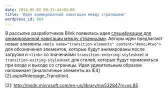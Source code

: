 ```yaml
---
date: 2014-05-02 09:31:44+03:00
title: 'Идея анимированной навигации между страницами'
wordpress_id: 864
---
```


В рассылке разработчиков Blink появилась идея [спецификации для анимированной навигации между страницами][1]. Авторы идеи предлагают новые элементы `<meta name="transition-elements" content="#one;#two">` для обозначения элементов, которые будут анимированы после загрузки и `<link>` со значениями `transition-entering-stylesheet` и `transition-exiting-stylesheet` для стилей, которые будут применяться при входе и выходе со страницы. Идея удивительным образом напоминает [аналогичные элементы из IE4][2].aspx#Interpage_Transition).

[1]: https://docs.google.com/document/d/17jg1RRL3RI969cLwbKBIcoGDsPwqaEdBxafGNYGwiY4/edit
[2]: http://msdn.microsoft.com/en-us/library/ms532847(v=vs.85

